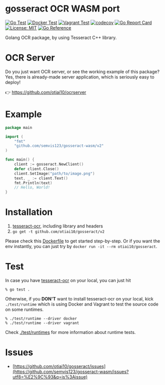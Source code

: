 # gosseract OCR WASM port

[![Go Test](https://github.com/semvis123/gosseract-wasm/actions/workflows/go-ci.yml/badge.svg)](https://github.com/semvis123/gosseract-wasm/actions/workflows/go-ci.yml)
[![Docker Test](https://github.com/semvis123/gosseract-wasm/actions/workflows/runtime-docker.yml/badge.svg)](https://github.com/semvis123/gosseract-wasm/actions/workflows/runtime-docker.yml)
[![Vagrant Test](https://github.com/semvis123/gosseract-wasm/actions/workflows/runtime-vagrant.yml/badge.svg)](https://github.com/semvis123/gosseract-wasm/actions/workflows/runtime-vagrant.yml)
[![codecov](https://codecov.io/gh/semvis123/gosseract-wasm/branch/main/graph/badge.svg)](https://codecov.io/gh/otiai10/gosseract)
[![Go Report Card](https://goreportcard.com/badge/github.com/semvis123/gosseract-wasm)](https://goreportcard.com/report/github.com/semvis123/gosseract-wasm)
[![License: MIT](https://img.shields.io/badge/License-MIT-green.svg)](https://github.com/semvis123/gosseract-wasm/blob/main/LICENSE)
[![Go Reference](https://pkg.go.dev/badge/github.com/semvis123/gosseract-wasm/v2.svg)](https://pkg.go.dev/github.com/semvis123/gosseract-wasm/v2)

Golang OCR package, by using Tesseract C++ library.

# OCR Server

Do you just want OCR server, or see the working example of this package? Yes, there is already-made server application, which is seriously easy to deploy!

👉 https://github.com/otiai10/ocrserver

# Example

```go
package main

import (
	"fmt"
	"github.com/semvis123/gosseract-wasm/v2"
)

func main() {
	client := gosseract.NewClient()
	defer client.Close()
	client.SetImage("path/to/image.png")
	text, _ := client.Text()
	fmt.Println(text)
	// Hello, World!
}
```

# Installation

1. [tesseract-ocr](https://github.com/tesseract-ocr/tessdoc), including library and headers
2. `go get -t github.com/otiai10/gosseract/v2`

Please check this [Dockerfile](https://github.com/semvis123/gosseract-wasm/blob/main/Dockerfile) to get started step-by-step.
Or if you want the env instantly, you can just try by `docker run -it --rm otiai10/gosseract`.

# Test

In case you have [tesseract-ocr](https://github.com/tesseract-ocr/tessdoc) on your local, you can just hit

```
% go test .
```

Otherwise, if you **DON'T** want to install tesseract-ocr on your local, kick `./test/runtime` which is using Docker and Vagrant to test the source code on some runtimes.

```
% ./test/runtime --driver docker
% ./test/runtime --driver vagrant
```

Check [./test/runtimes](https://github.com/semvis123/gosseract-wasm/tree/main/test/runtimes) for more information about runtime tests.

# Issues

- [https://github.com/otiai10/gosseract/issues](https://github.com/semvis123/gosseract-wasm/issues?utf8=%E2%9C%93&q=is%3Aissue)
